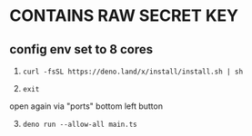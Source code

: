 # CONTAINS RAW SECRET KEY

## config env set to 8 cores

1. `curl -fsSL https://deno.land/x/install/install.sh | sh`

2. `exit`

open again via "ports" bottom left button

3. `deno run --allow-all main.ts`

